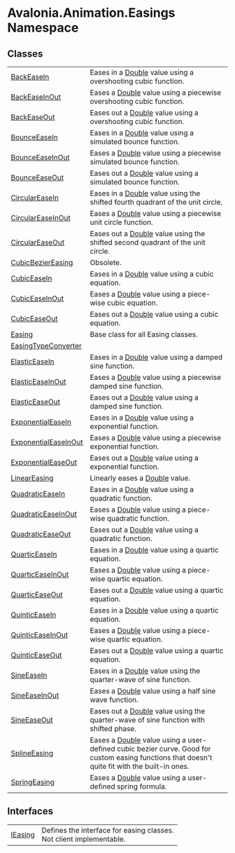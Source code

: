 # Avalonia.Animation.Easings Namespace






## Classes
<table>
<tr>
<td><a href="T_Avalonia_Animation_Easings_BackEaseIn">BackEaseIn</a></td>
<td>Eases in a <a href="https://learn.microsoft.com/dotnet/api/system.double" target="_blank" rel="noopener noreferrer">Double</a> value using a overshooting cubic function.</td>
</tr>
<tr>
<td><a href="T_Avalonia_Animation_Easings_BackEaseInOut">BackEaseInOut</a></td>
<td>Eases a <a href="https://learn.microsoft.com/dotnet/api/system.double" target="_blank" rel="noopener noreferrer">Double</a> value using a piecewise overshooting cubic function.</td>
</tr>
<tr>
<td><a href="T_Avalonia_Animation_Easings_BackEaseOut">BackEaseOut</a></td>
<td>Eases out a <a href="https://learn.microsoft.com/dotnet/api/system.double" target="_blank" rel="noopener noreferrer">Double</a> value using a overshooting cubic function.</td>
</tr>
<tr>
<td><a href="T_Avalonia_Animation_Easings_BounceEaseIn">BounceEaseIn</a></td>
<td>Eases in a <a href="https://learn.microsoft.com/dotnet/api/system.double" target="_blank" rel="noopener noreferrer">Double</a> value using a simulated bounce function.</td>
</tr>
<tr>
<td><a href="T_Avalonia_Animation_Easings_BounceEaseInOut">BounceEaseInOut</a></td>
<td>Eases a <a href="https://learn.microsoft.com/dotnet/api/system.double" target="_blank" rel="noopener noreferrer">Double</a> value using a piecewise simulated bounce function.</td>
</tr>
<tr>
<td><a href="T_Avalonia_Animation_Easings_BounceEaseOut">BounceEaseOut</a></td>
<td>Eases out a <a href="https://learn.microsoft.com/dotnet/api/system.double" target="_blank" rel="noopener noreferrer">Double</a> value using a simulated bounce function.</td>
</tr>
<tr>
<td><a href="T_Avalonia_Animation_Easings_CircularEaseIn">CircularEaseIn</a></td>
<td>Eases in a <a href="https://learn.microsoft.com/dotnet/api/system.double" target="_blank" rel="noopener noreferrer">Double</a> value using the shifted fourth quadrant of the unit circle.</td>
</tr>
<tr>
<td><a href="T_Avalonia_Animation_Easings_CircularEaseInOut">CircularEaseInOut</a></td>
<td>Eases a <a href="https://learn.microsoft.com/dotnet/api/system.double" target="_blank" rel="noopener noreferrer">Double</a> value using a piecewise unit circle function.</td>
</tr>
<tr>
<td><a href="T_Avalonia_Animation_Easings_CircularEaseOut">CircularEaseOut</a></td>
<td>Eases out a <a href="https://learn.microsoft.com/dotnet/api/system.double" target="_blank" rel="noopener noreferrer">Double</a> value using the shifted second quadrant of the unit circle.</td>
</tr>
<tr>
<td><a href="T_Avalonia_Animation_Easings_CubicBezierEasing">CubicBezierEasing</a></td>
<td><Tag type="is-danger">Obsolete.</Tag></td>
</tr>
<tr>
<td><a href="T_Avalonia_Animation_Easings_CubicEaseIn">CubicEaseIn</a></td>
<td>Eases in a <a href="https://learn.microsoft.com/dotnet/api/system.double" target="_blank" rel="noopener noreferrer">Double</a> value using a cubic equation.</td>
</tr>
<tr>
<td><a href="T_Avalonia_Animation_Easings_CubicEaseInOut">CubicEaseInOut</a></td>
<td>Eases a <a href="https://learn.microsoft.com/dotnet/api/system.double" target="_blank" rel="noopener noreferrer">Double</a> value using a piece-wise cubic equation.</td>
</tr>
<tr>
<td><a href="T_Avalonia_Animation_Easings_CubicEaseOut">CubicEaseOut</a></td>
<td>Eases out a <a href="https://learn.microsoft.com/dotnet/api/system.double" target="_blank" rel="noopener noreferrer">Double</a> value using a cubic equation.</td>
</tr>
<tr>
<td><a href="T_Avalonia_Animation_Easings_Easing">Easing</a></td>
<td>Base class for all Easing classes.</td>
</tr>
<tr>
<td><a href="T_Avalonia_Animation_Easings_EasingTypeConverter">EasingTypeConverter</a></td>
<td> </td>
</tr>
<tr>
<td><a href="T_Avalonia_Animation_Easings_ElasticEaseIn">ElasticEaseIn</a></td>
<td>Eases in a <a href="https://learn.microsoft.com/dotnet/api/system.double" target="_blank" rel="noopener noreferrer">Double</a> value using a damped sine function.</td>
</tr>
<tr>
<td><a href="T_Avalonia_Animation_Easings_ElasticEaseInOut">ElasticEaseInOut</a></td>
<td>Eases a <a href="https://learn.microsoft.com/dotnet/api/system.double" target="_blank" rel="noopener noreferrer">Double</a> value using a piecewise damped sine function.</td>
</tr>
<tr>
<td><a href="T_Avalonia_Animation_Easings_ElasticEaseOut">ElasticEaseOut</a></td>
<td>Eases out a <a href="https://learn.microsoft.com/dotnet/api/system.double" target="_blank" rel="noopener noreferrer">Double</a> value using a damped sine function.</td>
</tr>
<tr>
<td><a href="T_Avalonia_Animation_Easings_ExponentialEaseIn">ExponentialEaseIn</a></td>
<td>Eases in a <a href="https://learn.microsoft.com/dotnet/api/system.double" target="_blank" rel="noopener noreferrer">Double</a> value using a exponential function.</td>
</tr>
<tr>
<td><a href="T_Avalonia_Animation_Easings_ExponentialEaseInOut">ExponentialEaseInOut</a></td>
<td>Eases a <a href="https://learn.microsoft.com/dotnet/api/system.double" target="_blank" rel="noopener noreferrer">Double</a> value using a piecewise exponential function.</td>
</tr>
<tr>
<td><a href="T_Avalonia_Animation_Easings_ExponentialEaseOut">ExponentialEaseOut</a></td>
<td>Eases out a <a href="https://learn.microsoft.com/dotnet/api/system.double" target="_blank" rel="noopener noreferrer">Double</a> value using a exponential function.</td>
</tr>
<tr>
<td><a href="T_Avalonia_Animation_Easings_LinearEasing">LinearEasing</a></td>
<td>Linearly eases a <a href="https://learn.microsoft.com/dotnet/api/system.double" target="_blank" rel="noopener noreferrer">Double</a> value.</td>
</tr>
<tr>
<td><a href="T_Avalonia_Animation_Easings_QuadraticEaseIn">QuadraticEaseIn</a></td>
<td>Eases in a <a href="https://learn.microsoft.com/dotnet/api/system.double" target="_blank" rel="noopener noreferrer">Double</a> value using a quadratic function.</td>
</tr>
<tr>
<td><a href="T_Avalonia_Animation_Easings_QuadraticEaseInOut">QuadraticEaseInOut</a></td>
<td>Eases a <a href="https://learn.microsoft.com/dotnet/api/system.double" target="_blank" rel="noopener noreferrer">Double</a> value using a piece-wise quadratic function.</td>
</tr>
<tr>
<td><a href="T_Avalonia_Animation_Easings_QuadraticEaseOut">QuadraticEaseOut</a></td>
<td>Eases out a <a href="https://learn.microsoft.com/dotnet/api/system.double" target="_blank" rel="noopener noreferrer">Double</a> value using a quadratic function.</td>
</tr>
<tr>
<td><a href="T_Avalonia_Animation_Easings_QuarticEaseIn">QuarticEaseIn</a></td>
<td>Eases in a <a href="https://learn.microsoft.com/dotnet/api/system.double" target="_blank" rel="noopener noreferrer">Double</a> value using a quartic equation.</td>
</tr>
<tr>
<td><a href="T_Avalonia_Animation_Easings_QuarticEaseInOut">QuarticEaseInOut</a></td>
<td>Eases a <a href="https://learn.microsoft.com/dotnet/api/system.double" target="_blank" rel="noopener noreferrer">Double</a> value using a piece-wise quartic equation.</td>
</tr>
<tr>
<td><a href="T_Avalonia_Animation_Easings_QuarticEaseOut">QuarticEaseOut</a></td>
<td>Eases out a <a href="https://learn.microsoft.com/dotnet/api/system.double" target="_blank" rel="noopener noreferrer">Double</a> value using a quartic equation.</td>
</tr>
<tr>
<td><a href="T_Avalonia_Animation_Easings_QuinticEaseIn">QuinticEaseIn</a></td>
<td>Eases in a <a href="https://learn.microsoft.com/dotnet/api/system.double" target="_blank" rel="noopener noreferrer">Double</a> value using a quartic equation.</td>
</tr>
<tr>
<td><a href="T_Avalonia_Animation_Easings_QuinticEaseInOut">QuinticEaseInOut</a></td>
<td>Eases a <a href="https://learn.microsoft.com/dotnet/api/system.double" target="_blank" rel="noopener noreferrer">Double</a> value using a piece-wise quartic equation.</td>
</tr>
<tr>
<td><a href="T_Avalonia_Animation_Easings_QuinticEaseOut">QuinticEaseOut</a></td>
<td>Eases out a <a href="https://learn.microsoft.com/dotnet/api/system.double" target="_blank" rel="noopener noreferrer">Double</a> value using a quartic equation.</td>
</tr>
<tr>
<td><a href="T_Avalonia_Animation_Easings_SineEaseIn">SineEaseIn</a></td>
<td>Eases in a <a href="https://learn.microsoft.com/dotnet/api/system.double" target="_blank" rel="noopener noreferrer">Double</a> value using the quarter-wave of sine function.</td>
</tr>
<tr>
<td><a href="T_Avalonia_Animation_Easings_SineEaseInOut">SineEaseInOut</a></td>
<td>Eases a <a href="https://learn.microsoft.com/dotnet/api/system.double" target="_blank" rel="noopener noreferrer">Double</a> value using a half sine wave function.</td>
</tr>
<tr>
<td><a href="T_Avalonia_Animation_Easings_SineEaseOut">SineEaseOut</a></td>
<td>Eases out a <a href="https://learn.microsoft.com/dotnet/api/system.double" target="_blank" rel="noopener noreferrer">Double</a> value using the quarter-wave of sine function with shifted phase.</td>
</tr>
<tr>
<td><a href="T_Avalonia_Animation_Easings_SplineEasing">SplineEasing</a></td>
<td>Eases a <a href="https://learn.microsoft.com/dotnet/api/system.double" target="_blank" rel="noopener noreferrer">Double</a> value using a user-defined cubic bezier curve. Good for custom easing functions that doesn't quite fit with the built-in ones.</td>
</tr>
<tr>
<td><a href="T_Avalonia_Animation_Easings_SpringEasing">SpringEasing</a></td>
<td>Eases a <a href="https://learn.microsoft.com/dotnet/api/system.double" target="_blank" rel="noopener noreferrer">Double</a> value using a user-defined spring formula.</td>
</tr>
</table>

## Interfaces
<table>
<tr>
<td><a href="T_Avalonia_Animation_Easings_IEasing">IEasing</a></td>
<td>Defines the interface for easing classes.<br /><Tag type="is-warning">Not client implementable.</Tag></td>
</tr>
</table>
